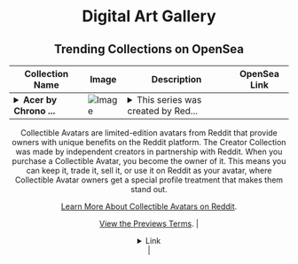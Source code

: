 <div align="center">

# Digital Art Gallery

## Trending Collections on OpenSea

| Collection Name                       | Image                                                                                     | Description                       | OpenSea Link                                                                                          |
|---------------------------------------|-------------------------------------------------------------------------------------------|-----------------------------------|--------------------------------------------------------------------------------------------------------|
| **<details><summary>Acer by Chrono ...</summary>Acer by Chrono x Reddit Collectible Avatars</details>** | ![Image](https://i.seadn.io/s/raw/files/138aea6f8f38617763a36589e6c73212.png?w=500&auto=format?w=200&auto=format) | <details><summary>This series was created by Red...</summary>This series was created by Reddit user Chrono as a part of the Collectible Avatars Creator Program. You can [check out the creator's profile on Reddit](https://www.reddit.com/user/WorstTwitchEver/).

Collectible Avatars are limited-edition avatars from Reddit that provide owners with unique benefits on the Reddit platform. The Creator Collection was made by independent creators in partnership with Reddit. When you purchase a Collectible Avatar, you become the owner of it. This means you can keep it, trade it, sell it, or use it on Reddit as your avatar, where Collectible Avatar owners get a special profile treatment that makes them stand out.

[Learn More About Collectible Avatars on Reddit](https://reddithelp.com/hc/en-us/articles/6213835889044).

[View the Previews Terms](https://www.redditinc.com/policies/previews-terms).</details> | <details><summary>Link</summary>[Acer by Chrono x Reddit Collectible Avatars](https://opensea.io/collection/acer-by-chrono-x-reddit-collectible-avatars)</details> |

</div>